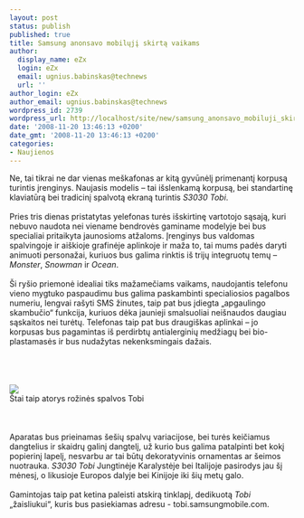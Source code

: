 ```yaml
---
layout: post
status: publish
published: true
title: Samsung anonsavo mobilųjį skirtą vaikams
author:
  display_name: eZx
  login: eZx
  email: ugnius.babinskas@technews
  url: ''
author_login: eZx
author_email: ugnius.babinskas@technews
wordpress_id: 2739
wordpress_url: http://localhost/site/new/samsung_anonsavo_mobiluji_skirta_vaikams/
date: '2008-11-20 13:46:13 +0200'
date_gmt: '2008-11-20 13:46:13 +0200'
categories:
- Naujienos
---
```

<p>Ne, tai tikrai ne dar vienas meškafonas ar kitą gyvūnėlį primenantį korpusą turintis įrenginys. Naujasis modelis – tai išslenkamą korpusą, bei standartinę klaviatūrą bei tradicinį spalvotą ekraną turintis <i>S3030 Tobi</i>.<br />
<br>Pries tris dienas pristatytas yelefonas turės išskirtinę vartotojo sąsają, kuri nebuvo naudota nei viename bendrovės gaminame modelyje bei bus specialiai pritaikyta jaunosioms atžaloms. Įrenginys bus valdomas spalvingoje ir aiškioje grafinėje aplinkoje ir maža to, tai mums padės daryti animuoti personažai, kuriuos bus galima rinktis iš trijų integruotų temų – <i>Monster</i>, <i>Snowman</i> ir <i>Ocean</i>.<br />
<br>Ši ryšio priemonė idealiai tiks mažamečiams vaikams, naudojantis telefonu vieno mygtuko paspaudimu bus galima paskambinti specialiosios pagalbos numeriu, lengvai rašyti SMS žinutes, taip pat bus įdiegta „apgaulingo skambučio“ funkcija, kuriuos dėka jaunieji smalsuoliai neišnaudos daugiau sąskaitos nei turėtų. Telefonas taip pat bus draugiškas aplinkai – jo korpusas bus pagamintas iš perdirbtų antialerginių medžiagų bei bio-plastamasės ir bus nudažytas nekenksmingais dažais.<br />
<br><br />
<br><br><img src="http://www.technews.lt/upl/Failai/Samsung_S3030_Tobi_pink_version.jpg"><br><span class="saltinis">Štai taip atorys rožinės spalvos Tobi</span><br />
<br><br />
<br>Aparatas bus prieinamas šešių spalvų variacijose, bei turės keičiamus dangtelius ir skaidrų galinį dangtelį, už kurio bus galima patalpinti bet kokį popierinį lapelį, nesvarbu ar tai būtų dekoratyvinis ornamentas ar šeimos nuotrauka. <i> S3030 Tobi</i> Jungtinėje Karalystėje bei Italijoje pasirodys jau šį mėnesį, o likusioje Europos dalyje bei Kinijoje iki šių metų galo.<br />
<br>Gamintojas taip pat ketina paleisti atskirą tinklapį, dedikuotą <i>Tobi</i> „žaisliukui“, kuris bus pasiekiamas adresu - tobi.samsungmobile.com.<br />
<br><br />
<br><br />
<br></p>

